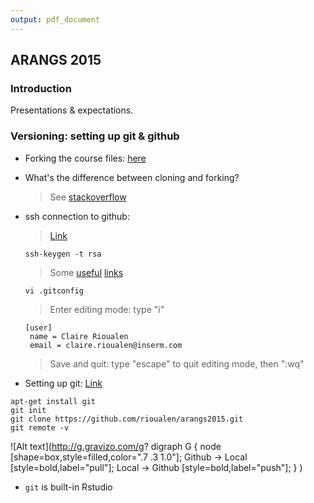 ```yaml
---
output: pdf_document
---
```

## ARANGS 2015

### Introduction

Presentations & expectations.

### Versioning: setting up git & github

* Forking the course files: [here](https://github.com/dmlond/arangs2015)
* What's the difference between cloning and forking?
    > See [stackoverflow](http://stackoverflow.com/questions/6286571/git-fork-is-git-clone)
* ssh connection to github:
    > [Link](https://github.com/settings/ssh)

    ```ssh-keygen -t rsa```
    > Some [useful](https://help.github.com/articles/set-up-git/) [links](https://help.github.com/articles/generating-ssh-keys/)
    
    ```vi .gitconfig```
    > Enter editing mode: type "i"
    ``` 
    [user]
     name = Claire Rioualen
     email = claire.rioualen@inserm.com
    ```
    > Save and quit: type "escape" to quit editing mode, then ":wq"
    
* Setting up git:
    [Link](https://help.github.com/articles/set-up-git/)
```
apt-get install git
git init
git clone https://github.com/rioualen/arangs2015.git
git remote -v
```
![Alt text](http://g.gravizo.com/g?
  digraph G {
    node [shape=box,style=filled,color=".7 .3 1.0"];
    Github -> Local [style=bold,label="pull"];
    Local -> Github [style=bold,label="push"];
  }
)

* ```git``` is built-in Rstudio

